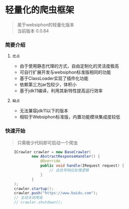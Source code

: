 # 轻量化的爬虫框架

> 属于websiphon的轻量化版本  
> 当前版本 0.0.84

### 简要介绍

1. `优点`
    * 由于使用静态代理的方式，自由定制化的灵活度极高
    * 可自行扩展开发与websiphon标准版相同的功能
    * 基于ClassLoader实现了插件化功能
    * 依赖第三方jar包较少，体积小
    * 基于jdk11编译，利用其新特性提高运行效率

2. `缺点`
    * 无法兼容jdk11以下的版本
    * 相较于Websiphon标准版，内置功能模块集成度较低
    
### 快速开始

> 只需极少代码即可启动一个爬虫

```java
    ICrawler crawler = new BaseCrawler(
            new AbstractResponseHandler() {
                @Override
                public void handle(IRequest request) {
                    // 此处写响应处理逻辑
                }
            }
    );
    crawler.startup();
    crawler.push("https://www.baidu.com");
    // 主动关闭爬虫
    // crawler.shutdown();
```